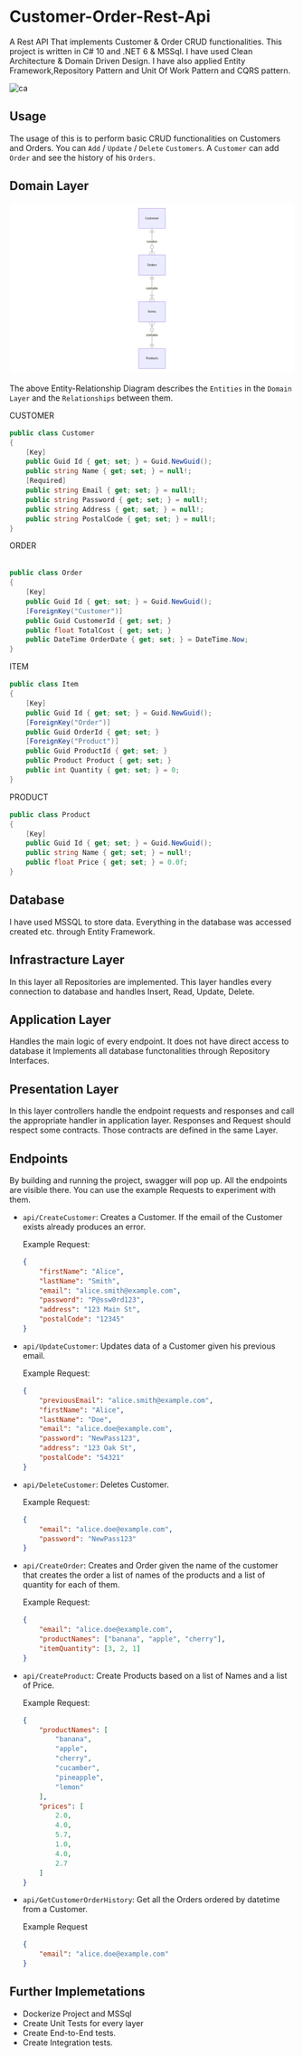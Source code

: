 # Customer-Order-Rest-Api

A Rest API That implements Customer & Order CRUD functionalities. This project is written in C# 10 and .NET 6 & MSSql. I have used Clean Architecture & Domain Driven Design. I have also applied Entity Framework,Repository Pattern and Unit Of Work Pattern and CQRS pattern.

![ca](CleanArchitecture.png)

## Usage
The usage of this is to perform basic CRUD functionalities on Customers and Orders. You can ```Add``` / ```Update``` / ```Delete``` ```Customers```. A ```Customer``` can add ```Order``` and see the history of his ```Orders```.

## Domain Layer
![schema](schema.png)

The above Entity-Relationship Diagram describes the ```Entities``` in the ```Domain Layer``` and the ```Relationships``` between them.

CUSTOMER 
```C#
public class Customer
{
    [Key]
    public Guid Id { get; set; } = Guid.NewGuid();
    public string Name { get; set; } = null!;
    [Required]
    public string Email { get; set; } = null!;
    public string Password { get; set; } = null!;
    public string Address { get; set; } = null!;
    public string PostalCode { get; set; } = null!;
}
```
ORDER
```C#

public class Order
{ 
    [Key]
    public Guid Id { get; set; } = Guid.NewGuid();
    [ForeignKey("Customer")]
    public Guid CustomerId { get; set; }
    public float TotalCost { get; set; }
    public DateTime OrderDate { get; set; } = DateTime.Now;
}

```
ITEM
```C#
public class Item
{
    [Key]
    public Guid Id { get; set; } = Guid.NewGuid();
    [ForeignKey("Order")]
    public Guid OrderId { get; set; }
    [ForeignKey("Product")]
    public Guid ProductId { get; set; }
    public Product Product { get; set; }
    public int Quantity { get; set; } = 0;
}
```
PRODUCT
```C#
public class Product
{
    [Key]   
    public Guid Id { get; set; } = Guid.NewGuid();
    public string Name { get; set; } = null!;
    public float Price { get; set; } = 0.0f;
}
```
## Database
I have used MSSQL to store data. Everything in the database was accessed created etc. through Entity Framework.  

## Infrastracture Layer
In this layer all Repositories are implemented. This layer handles every connection to database and handles Insert, Read, Update, Delete.

## Application Layer
Handles the main logic of every endpoint. It does not have direct access to database it Implements all database functonalities through Repository Interfaces.

## Presentation Layer
In this layer controllers handle the endpoint requests and responses and call the appropriate handler in application layer. Responses and Request should respect some contracts. Those contracts are defined in the same Layer.

## Endpoints
By building and running the project, swagger will pop up. All the endpoints are visible there. You can use the example Requests to experiment with them.

- ```api/CreateCustomer```: Creates a Customer. If the email of the Customer exists already produces an error.

    Example Request:
    ```JSON
    {
        "firstName": "Alice",
        "lastName": "Smith",
        "email": "alice.smith@example.com",
        "password": "P@ssw0rd123",
        "address": "123 Main St",
        "postalCode": "12345"
    }
    ```

- ```api/UpdateCustomer```: Updates data of a Customer given his previous email.

    Example Request:
    ```JSON
    {
        "previousEmail": "alice.smith@example.com",
        "firstName": "Alice",
        "lastName": "Doe",
        "email": "alice.doe@example.com",
        "password": "NewPass123",
        "address": "123 Oak St",
        "postalCode": "54321"
    }
    ```

- ```api/DeleteCustomer```: Deletes Customer.

    Example Request:
    ```JSON
    {
        "email": "alice.doe@example.com",
        "password": "NewPass123"
    }
    ```

- ```api/CreateOrder```: Creates and Order given the name of the customer that creates the order a list of names of the products and a list of quantity for each of them.

    Example Request:
    ```JSON
    {
        "email": "alice.doe@example.com",
        "productNames": ["banana", "apple", "cherry"],
        "itemQuantity": [3, 2, 1]
    }
    ```

- ```api/CreateProduct```: Create Products based on a list of Names and a list of Price.

    Example Request:
    ```JSON
    {
        "productNames": [
            "banana",
            "apple",
            "cherry",
            "cucamber",
            "pineapple",
            "lemon"
        ],
        "prices": [
            2.0,
            4.0,
            5.7,
            1.0,
            4.0,
            2.7
        ]
    }
    ```

- ```api/GetCustomerOrderHistory```: Get all the Orders ordered by datetime from a Customer.

    Example Request
    ```JSON
    {
        "email": "alice.doe@example.com"
    }
    ```

## Further Implemetations
- Dockerize Project and MSSql
- Create Unit Tests for every layer
- Create End-to-End tests.
- Create Integration tests.





